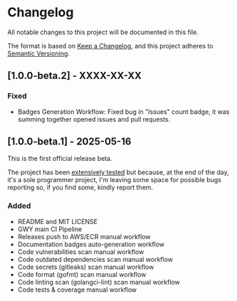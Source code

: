 # Changelog

All notable changes to this project will be documented in this file.

The format is based on [Keep a Changelog](https://keepachangelog.com/en/1.1.0/),
and this project adheres to [Semantic Versioning](https://semver.org/spec/v2.0.0.html).

## [1.0.0-beta.2] - XXXX-XX-XX

### Fixed

- Badges Generation Workflow: Fixed bug in "Issues" count badge,
  it was summing together opened issues and pull requests.

## [1.0.0-beta.1] - 2025-05-16

This is the first official release beta. 

The project has been [extensively tested](https://github.com/earcamone/gwy-playground/actions)
but because, at the end of the day, it's a sole programmer project, I'm leaving
some space for possible bugs reporting so, if you find some, kindly report them.

### Added

- README and MIT LICENSE
- GWY main CI Pipeline
- Releases push to AWS/ECR manual workflow
- Documentation badges auto-generation workflow
- Code vulnerabilities scan manual workflow
- Code outdated dependencies scan manual workflow
- Code secrets (gitleaks) scan manual workflow
- Code format (gofmt) scan manual workflow
- Code linting scan (golangci-lint) scan manual workflow
- Code tests & coverage manual workflow
